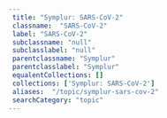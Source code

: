 ```yaml
--- 
 title: "Symplur: SARS-CoV-2" 
 classname:  "SARS-CoV-2" 
 label: "SARS-CoV-2" 
 subclassname: "null" 
 subclasslabel: "null" 
 parentclassname: "Symplur" 
 parentclasslabel: "Symplur" 
 equalentCollections: [] 
 collections: ['Symplur: SARS-CoV-2']
 aliases:  "/topic/symplur-sars-cov-2"  
 searchCategory: "topic" 
---
```

